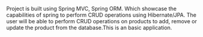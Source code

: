 Project is built using Spring MVC, Spring ORM. Which showcase the
capabilities of spring to perform CRUD operations using
Hibernate/JPA.
The user will be able to perform CRUD operations on products to add,
remove or update the product from the database.This is an basic
application.
